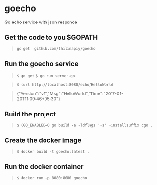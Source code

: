 # goecho
Go echo service with json responce

## Get the code to you $GOPATH
> `go get  github.com/thilinapiy/goecho`

## Run the goecho service
> `$ go get`
> `$ go run server.go`

> `$ curl http://localhost:8080/echo/HelloWorld`
 
> {"Version":"v1","Msg":"HelloWorld","Time":"2017-01-20T11:09:46+05:30"} 


## Build the project
> `$ CGO_ENABLED=0 go build -a -ldflags '-s' -installsuffix cgo .`


## Create the docker image
> `$ docker build -t goecho:latest .`


## Run the docker container
> `$ docker run -p 8080:8080 goecho`


